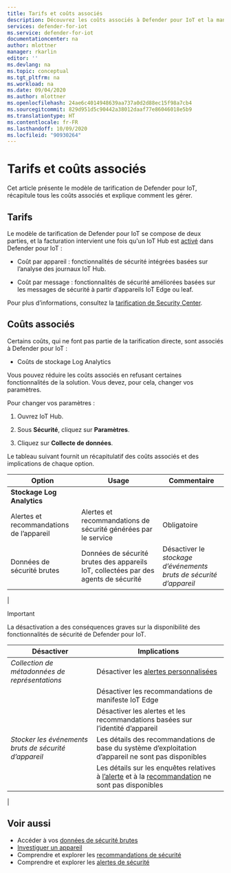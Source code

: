 ```yaml
---
title: Tarifs et coûts associés
description: Découvrez les coûts associés à Defender pour IoT et la manière dont vous pouvez les contrôler.
services: defender-for-iot
ms.service: defender-for-iot
documentationcenter: na
author: mlottner
manager: rkarlin
editor: ''
ms.devlang: na
ms.topic: conceptual
ms.tgt_pltfrm: na
ms.workload: na
ms.date: 09/04/2020
ms.author: mlottner
ms.openlocfilehash: 24ae6c4014948639aa737a0d2d88ec15f98a7cb4
ms.sourcegitcommit: 829d951d5c90442a38012daaf77e86046018e5b9
ms.translationtype: HT
ms.contentlocale: fr-FR
ms.lasthandoff: 10/09/2020
ms.locfileid: "90930264"
---
```

# <a name="pricing-and-associated-costs"></a>Tarifs et coûts associés

Cet article présente le modèle de tarification de Defender pour IoT, récapitule tous les coûts associés et explique comment les gérer.

## <a name="pricing"></a>Tarifs

Le modèle de tarification de Defender pour IoT se compose de deux parties, et la facturation intervient une fois qu'un IoT Hub est [activé](quickstart-onboard-iot-hub.md) dans Defender pour IoT :

- Coût par appareil : fonctionnalités de sécurité intégrées basées sur l’analyse des journaux IoT Hub.

- Coût par message : fonctionnalités de sécurité améliorées basées sur les messages de sécurité à partir d’appareils IoT Edge ou leaf.

Pour plus d’informations, consultez la [tarification de Security Center](https://azure.microsoft.com/pricing/details/security-center/).

## <a name="associated-costs"></a>Coûts associés

Certains coûts, qui ne font pas partie de la tarification directe, sont associés à Defender pour IoT :

- Coûts de stockage Log Analytics

Vous pouvez réduire les coûts associés en refusant certaines fonctionnalités de la solution. Vous devez, pour cela, changer vos paramètres.

Pour changer vos paramètres :

1. Ouvrez IoT Hub.

1. Sous **Sécurité**, cliquez sur **Paramètres**.

1. Cliquez sur **Collecte de données**.

Le tableau suivant fournit un récapitulatif des coûts associés et des implications de chaque option.

| Option | Usage | Commentaire |
| --- | --- | --- |
| **Stockage Log Analytics** |  |
| Alertes et recommandations de l’appareil| Alertes et recommandations de sécurité générées par le service | Obligatoire |
| Données de sécurité brutes| Données de sécurité brutes des appareils IoT, collectées par des agents de sécurité | Désactiver le _stockage d’événements bruts de sécurité d’appareil_ |
|

>[!Important]
> La désactivation a des conséquences graves sur la disponibilité des fonctionnalités de sécurité de Defender pour IoT.

| Désactiver | Implications |
| --- | --- |
| _Collection de métadonnées de représentations_ | Désactiver les [alertes personnalisées](quickstart-create-custom-alerts.md) |
| | Désactiver les recommandations de manifeste IoT Edge |
| | Désactiver les alertes et les recommandations basées sur l’identité d’appareil |
| _Stocker les événements bruts de sécurité d’appareil_ | Les détails des recommandations de base du système d’exploitation d’appareil ne sont pas disponibles |
| | Les détails sur les enquêtes relatives à [l’alerte](concept-security-alerts.md) et à la [recommandation](concept-recommendations.md) ne sont pas disponibles |
|

## <a name="see-also"></a>Voir aussi

- Accéder à vos [données de sécurité brutes](how-to-security-data-access.md)
- [Investiguer un appareil](how-to-investigate-device.md)
- Comprendre et explorer les [recommandations de sécurité](concept-recommendations.md)
- Comprendre et explorer les [alertes de sécurité](concept-security-alerts.md)
